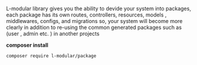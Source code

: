 L-modular library gives you the ability to devide your system into packages,
each package has its own routes, controllers, resources, models , middlewares, configs, and migrations
so, your system will become more clearly
in addition to re-using the common generated packages such as (user , admin etc. ) in another projects

**composer install**

`
composer require l-modular/package
`
 
 